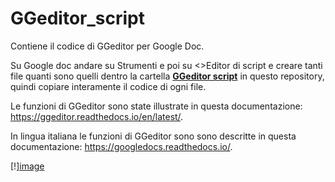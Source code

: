 # GGeditor_script

Contiene il codice di GGeditor per Google Doc.

Su Google doc andare su Strumenti e poi su <>Editor di script e creare tanti file quanti sono quelli dentro la cartella [**GGeditor script**](https://github.com/cirospat/GGeditor_script/tree/master/GGeditor%20script) in questo repository, quindi copiare interamente il codice di ogni file.

Le funzioni di GGeditor sono state illustrate in questa documentazione: https://ggeditor.readthedocs.io/en/latest/.

In lingua italiana le funzioni di GGeditor sono sono descritte in questa documentazione: https://googledocs.readthedocs.io/.

[!][image](https://ggeditor.readthedocs.io/en/latest/_images/index_1.png)
